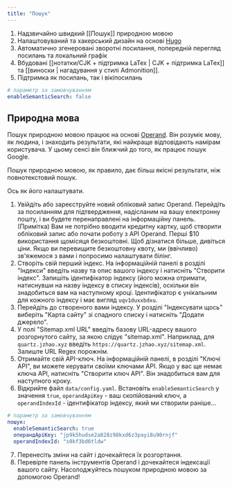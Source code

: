 ```yaml
---
title: "Пошук"
---
```


1. Надзвичайно швидкий [[Пошук]] природною мовою
2. Налаштовуваний та хакерський дизайн на основі [Hugo](https://gohugo.io/)
3. Автоматично згенеровані зворотні посилання, попередній перегляд посилань та локальний графік
4. Вбудовані [[нотатки/CJK + підтримка LaTex  | CJK + підтримка LaTex]] та [[виноски | нагадування у стилі Admonition]].
5. Підтримка як посилань, так і вікіпосилань



```yaml {title="data/config.yaml"}
# параметр за замовчуванням
enableSemanticSearch: false
```

## Природна мова
Пошук природною мовою працює на основі [Operand](https://beta.operand.ai/). Він розуміє мову, як людина, і знаходить результати, які найкраще відповідають намірам користувача. У цьому сенсі він ближчий до того, як працює пошук Google.

Пошук природною мовою, як правило, дає більш якісні результати, ніж повнотекстовий пошук.

Ось як його налаштувати.

1. Увійдіть або зареєструйте новий обліковий запис Operand. Перейдіть за посиланням для підтвердження, надісланим на вашу електронну пошту, і ви будете перенаправлені на інформаційну панель. (Примітка) Вам не потрібно вводити кредитну картку, щоб створити обліковий запис або почати роботу з API Operand. Перші $10 використання щомісяця безкоштовні. Щоб дізнатися більше, дивіться ціни. Якщо ви перевищите безкоштовну квоту, ми (ввічливо) зв'яжемося з вами і попросимо налаштувати білінг.
2. Створіть свій перший індекс. На інформаційній панелі в розділі "Індекси" введіть назву та опис вашого індексу і натисніть "Створити індекс". Запишіть ідентифікатор індексу (його можна отримати, натиснувши на назву індексу в списку індексів), оскільки він знадобиться вам на наступному кроці. Ідентифікатор є унікальним для кожного індексу і має вигляд `uqv1duxxbdxu`.
3. Перейдіть до створеного вами індексу. У розділі "Індексувати щось" виберіть "Карта сайту" зі спадного списку і натисніть "Додати джерело".
4. У полі "Sitemap.xml URL" введіть базову URL-адресу вашого розгорнутого сайту, за якою слідує "sitemap.xml". Наприклад, для `quartz.jzhao.xyz` введіть `https://quartz.jzhao.xyz/sitemap.xml`. Залиште URL Regex порожнім.
5. Отримайте свій API-ключ. На інформаційній панелі, в розділі "Ключі API", ви можете керувати своїми ключами API. Якщо у вас ще немає ключа API, натисніть "Створити ключ API". Він знадобиться вам для наступного кроку.
6. Відкрийте файл `data/config.yaml`. Встановіть `enableSemanticSearch` у значення `true`, `operandApiKey` - ваш скопійований ключ, а `operandIndexId` - ідентифікатор індексу, який ми створили раніше...

```yaml {title="data/config.yaml"}
# параметр за замовчуванням
пошук:
  enableSemanticSearch: true
  операндApiKey: "jp9k5hudse2a828z98kxd6z3payi8u90rnjf"
  operandIndexId: "s0kf3bd6tldw"
```
7. Перенесіть зміни на сайт і дочекайтеся їх розгортання.
8. Перевірте панель інструментів Operand і дочекайтеся індексації вашого сайту. Насолоджуйтесь пошуком природною мовою за допомогою Operand!